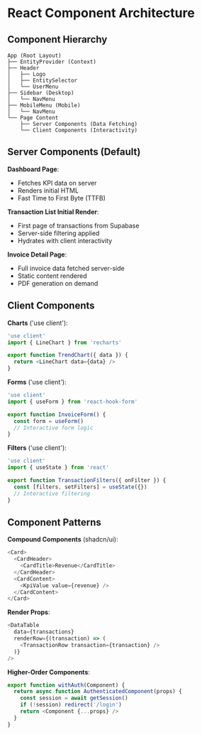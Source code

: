 # React Component Architecture

## Component Hierarchy

```
App (Root Layout)
├── EntityProvider (Context)
├── Header
│   ├── Logo
│   ├── EntitySelector
│   └── UserMenu
├── Sidebar (Desktop)
│   └── NavMenu
├── MobileMenu (Mobile)
│   └── NavMenu
└── Page Content
    ├── Server Components (Data Fetching)
    └── Client Components (Interactivity)
```

## Server Components (Default)

**Dashboard Page**:
- Fetches KPI data on server
- Renders initial HTML
- Fast Time to First Byte (TTFB)

**Transaction List Initial Render**:
- First page of transactions from Supabase
- Server-side filtering applied
- Hydrates with client interactivity

**Invoice Detail Page**:
- Full invoice data fetched server-side
- Static content rendered
- PDF generation on demand

## Client Components

**Charts** ('use client'):
```typescript
'use client'
import { LineChart } from 'recharts'

export function TrendChart({ data }) {
  return <LineChart data={data} />
}
```

**Forms** ('use client'):
```typescript
'use client'
import { useForm } from 'react-hook-form'

export function InvoiceForm() {
  const form = useForm()
  // Interactive form logic
}
```

**Filters** ('use client'):
```typescript
'use client'
import { useState } from 'react'

export function TransactionFilters({ onFilter }) {
  const [filters, setFilters] = useState({})
  // Interactive filtering
}
```

## Component Patterns

**Compound Components** (shadcn/ui):
```typescript
<Card>
  <CardHeader>
    <CardTitle>Revenue</CardTitle>
  </CardHeader>
  <CardContent>
    <KpiValue value={revenue} />
  </CardContent>
</Card>
```

**Render Props**:
```typescript
<DataTable
  data={transactions}
  renderRow={(transaction) => (
    <TransactionRow transaction={transaction} />
  )}
/>
```

**Higher-Order Components**:
```typescript
export function withAuth(Component) {
  return async function AuthenticatedComponent(props) {
    const session = await getSession()
    if (!session) redirect('/login')
    return <Component {...props} />
  }
}
```
